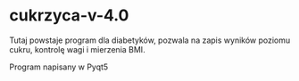 # cukrzyca-v-4.0
Tutaj powstaje program dla diabetyków, pozwala na zapis wyników poziomu cukru, kontrolę wagi i mierzenia BMI.


 Program napisany w Pyqt5
